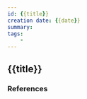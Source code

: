 ```yaml
---
id: {{title}}
creation date: {{date}}
summary: 
tags: 
    - 
---
```


## {{title}}

### References
